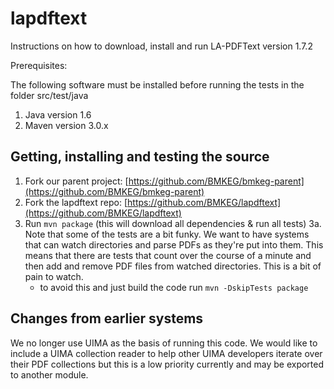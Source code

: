 lapdftext
=========

Instructions on how to download, install and run LA-PDFText version 1.7.2

Prerequisites:

The following software must be installed before running the tests in the folder src/test/java

1) Java version 1.6
2) Maven version 3.0.x 

Getting, installing and testing the source
------------------------------------------

1. Fork our parent project: [https://github.com/BMKEG/bmkeg-parent](https://github.com/BMKEG/bmkeg-parent)
2. Fork the lapdftext repo: [https://github.com/BMKEG/lapdftext](https://github.com/BMKEG/lapdftext) 
3. Run `mvn package` (this will download all dependencies & run all tests)
3a. Note that some of the tests are a bit funky. We want to have systems that can 
    watch directories and parse PDFs as they're put into them. This means that there
    are tests that count over the course of a minute and then add and remove PDF files
    from watched directories. This is a bit of pain to watch.
    - to avoid this and just build the code run `mvn -DskipTests package`
            
Changes from earlier systems
---------------------------------

We no longer use UIMA as the basis of running this code. We would like to include a UIMA
collection reader to help other UIMA developers iterate over their PDF collections but 
this is a low priority currently and may be exported to another module. 
